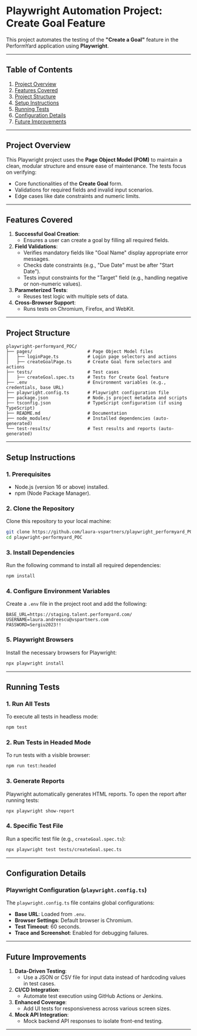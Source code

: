 
# **Playwright Automation Project: Create Goal Feature**

This project automates the testing of the **"Create a Goal"** feature in the PerformYard application using **Playwright**. 

---

## **Table of Contents**

1. [Project Overview](#project-overview)
2. [Features Covered](#features-covered)
3. [Project Structure](#project-structure)
4. [Setup Instructions](#setup-instructions)
5. [Running Tests](#running-tests)
6. [Configuration Details](#configuration-details)
7. [Future Improvements](#future-improvements)

---

## **Project Overview**

This Playwright project uses the **Page Object Model (POM)** to maintain a clean, modular structure and ensure ease of maintenance. The tests focus on verifying:
- Core functionalities of the **Create Goal** form.
- Validations for required fields and invalid input scenarios.
- Edge cases like date constraints and numeric limits.

---

## **Features Covered**

1. **Successful Goal Creation**:
   - Ensures a user can create a goal by filling all required fields.
2. **Field Validations**:
   - Verifies mandatory fields like "Goal Name" display appropriate error messages.
   - Checks date constraints (e.g., "Due Date" must be after "Start Date").
   - Tests input constraints for the "Target" field (e.g., handling negative or non-numeric values).
3. **Parameterized Tests**:
   - Reuses test logic with multiple sets of data.
4. **Cross-Browser Support**:
   - Runs tests on Chromium, Firefox, and WebKit.

---

## **Project Structure**

```plaintext
playwright-performyard_POC/
├── pages/                     # Page Object Model files
│   ├── loginPage.ts           # Login page selectors and actions
│   ├── createGoalPage.ts      # Create Goal form selectors and actions
├── tests/                     # Test cases
│   ├── createGoal.spec.ts     # Tests for Create Goal feature
├── .env                       # Environment variables (e.g., credentials, base URL)
├── playwright.config.ts       # Playwright configuration file
├── package.json               # Node.js project metadata and scripts
├── tsconfig.json              # TypeScript configuration (if using TypeScript)
├── README.md                  # Documentation
├── node_modules/              # Installed dependencies (auto-generated)
└── test-results/              # Test results and reports (auto-generated)
```

---

## **Setup Instructions**

### **1. Prerequisites**
- Node.js (version 16 or above) installed.
- npm (Node Package Manager).

### **2. Clone the Repository**
Clone this repository to your local machine:
```bash
git clone https://github.com/laura-vspartners/playwright_performyard_POC.git
cd playwright-performyard_POC
```

### **3. Install Dependencies**
Run the following command to install all required dependencies:
```bash
npm install
```

### **4. Configure Environment Variables**
Create a `.env` file in the project root and add the following:
```env
BASE_URL=https://staging.talent.performyard.com/
USERNAME=laura.andreescu@vspartners.com
PASSWORD=Sergiu2023!!
```

### **5. Playwright Browsers**
Install the necessary browsers for Playwright:
```bash
npx playwright install
```

---

## **Running Tests**

### **1. Run All Tests**
To execute all tests in headless mode:
```bash
npm test
```

### **2. Run Tests in Headed Mode**
To run tests with a visible browser:
```bash
npm run test:headed
```

### **3. Generate Reports**
Playwright automatically generates HTML reports. To open the report after running tests:
```bash
npx playwright show-report
```

### **4. Specific Test File**
Run a specific test file (e.g., `createGoal.spec.ts`):
```bash
npx playwright test tests/createGoal.spec.ts
```

---

## **Configuration Details**

### **Playwright Configuration (`playwright.config.ts`)**
The `playwright.config.ts` file contains global configurations:
- **Base URL**: Loaded from `.env`.
- **Browser Settings**: Default browser is Chromium.
- **Test Timeout**: 60 seconds.
- **Trace and Screenshot**: Enabled for debugging failures.


---

## **Future Improvements**

1. **Data-Driven Testing**:
   - Use a JSON or CSV file for input data instead of hardcoding values in test cases.
2. **CI/CD Integration**:
   - Automate test execution using GitHub Actions or Jenkins.
3. **Enhanced Coverage**:
   - Add UI tests for responsiveness across various screen sizes.
4. **Mock API Integration**:
   - Mock backend API responses to isolate front-end testing.

---
